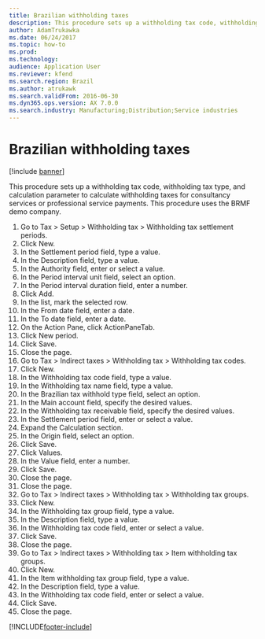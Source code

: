 ```yaml
---
title: Brazilian withholding taxes
description: This procedure sets up a withholding tax code, withholding tax type, and calculation parameter to calculate withholding taxes for consultancy services or professional service payments.
author: AdamTrukawka
ms.date: 06/24/2017
ms.topic: how-to
ms.prod: 
ms.technology: 
audience: Application User
ms.reviewer: kfend
ms.search.region: Brazil
ms.author: atrukawk
ms.search.validFrom: 2016-06-30
ms.dyn365.ops.version: AX 7.0.0
ms.search.industry: Manufacturing;Distribution;Service industries
---
```

# Brazilian withholding taxes 

[!include [banner](../../includes/banner.md)]

This procedure sets up a withholding tax code, withholding tax type, and calculation parameter to calculate withholding taxes for consultancy services or professional service payments. This procedure uses the BRMF demo company.

1. Go to Tax > Setup > Withholding tax > Withholding tax settlement periods.
2. Click New.
3. In the Settlement period field, type a value.
4. In the Description field, type a value.
5. In the Authority field, enter or select a value.
6. In the Period interval unit field, select an option.
7. In the Period interval duration field, enter a number.
8. Click Add.
9. In the list, mark the selected row.
10. In the From date field, enter a date.
11. In the To date field, enter a date.
12. On the Action Pane, click ActionPaneTab.
13. Click New period.
14. Click Save.
15. Close the page.
16. Go to Tax > Indirect taxes > Withholding tax > Withholding tax codes.
17. Click New.
18. In the Withholding tax code field, type a value.
19. In the Withholding tax name field, type a value.
20. In the Brazilian tax withhold type field, select an option.
21. In the Main account field, specify the desired values.
22. In the Withholding tax receivable field, specify the desired values.
23. In the Settlement period field, enter or select a value.
24. Expand the Calculation section.
25. In the Origin field, select an option.
26. Click Save.
27. Click Values.
28. In the Value field, enter a number.
29. Click Save.
30. Close the page.
31. Close the page.
32. Go to Tax > Indirect taxes > Withholding tax > Withholding tax groups.
33. Click New.
34. In the Withholding tax group field, type a value.
35. In the Description field, type a value.
36. In the Withholding tax code field, enter or select a value.
37. Click Save.
38. Close the page.
39. Go to Tax > Indirect taxes > Withholding tax > Item withholding tax groups.
40. Click New.
41. In the Item withholding tax group field, type a value.
42. In the Description field, type a value.
43. In the Withholding tax code field, enter or select a value.
44. Click Save.
45. Close the page.



[!INCLUDE[footer-include](../../../includes/footer-banner.md)]
